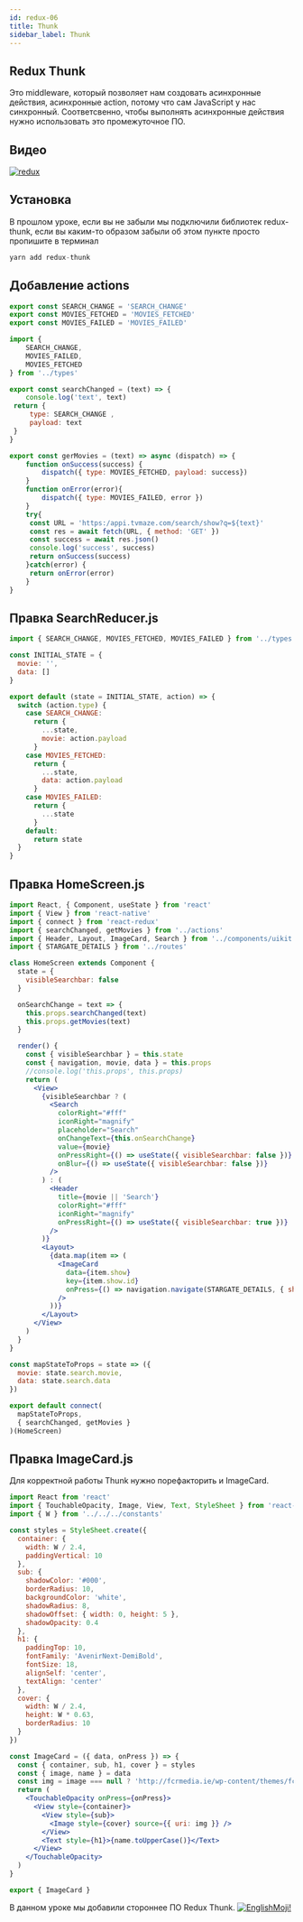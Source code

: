 ```yaml
---
id: redux-06
title: Thunk
sidebar_label: Thunk
---
```


## Redux Thunk

Это middleware, который позволяет нам создовать асинхронные действия, асинхронные action, потому что сам JavaScript у нас синхронный. Соответсвенно, чтобы выполнять асинхронные действия нужно использовать это промежуточное ПО. 

## Видео

[![redux](/img/redux/06.gif)](https://youtu.be/-eE3ySQIV80)

## Установка

В прошлом уроке, если вы не забыли мы подключили библиотек redux-thunk, если вы каким-то образом забыли об этом пункте просто пропишите в терминал

```jsx
yarn add redux-thunk
```

## Добавление actions

```jsx title="../src/types.js"
export const SEARCH_CHANGE = 'SEARCH_CHANGE'
export const MOVIES_FETCHED = 'MOVIES_FETCHED'
export const MOVIES_FAILED = 'MOVIES_FAILED'
```

```jsx title="../src/actions/index.js"
import {
    SEARCH_CHANGE,
    MOVIES_FAILED,
    MOVIES_FETCHED
} from '../types'

export const searchChanged = (text) => {
    console.log('text', text)
 return {
     type: SEARCH_CHANGE ,
     payload: text
 }
}

export const gerMovies = (text) => async (dispatch) => {
    function onSuccess(success) {
        dispatch({ type: MOVIES_FETCHED, payload: success})
    }
    function onError(error){
        dispatch({ type: MOVIES_FAILED, error })
    }
    try{
     const URL = 'https:/appi.tvmaze.com/search/show?q=${text}'
     const res = await fetch(URL, { method: 'GET' })
     const success = await res.json()
     console.log('success', success)
     return onSuccess(success)
    }catch(error) {
     return onError(error)   
    }
}
```
## Правка SearchReducer.js

```jsx title="../src/reducers/SeachReducers.js"
import { SEARCH_CHANGE, MOVIES_FETCHED, MOVIES_FAILED } from '../types'

const INITIAL_STATE = {
  movie: '',
  data: []
}

export default (state = INITIAL_STATE, action) => {
  switch (action.type) {
    case SEARCH_CHANGE:
      return {
        ...state,
        movie: action.payload
      }
    case MOVIES_FETCHED:
      return {
        ...state,
        data: action.payload
      }
    case MOVIES_FAILED:
      return {
        ...state
      }
    default:
      return state
  }
}
```

## Правка HomeScreen.js

```jsx title="../src/screen1/HomeScreen.js"
import React, { Component, useState } from 'react'
import { View } from 'react-native'
import { connect } from 'react-redux'
import { searchChanged, getMovies } from '../actions'
import { Header, Layout, ImageCard, Search } from '../components/uikit'
import { STARGATE_DETAILS } from '../routes'

class HomeScreen extends Component {
  state = {
    visibleSearchbar: false
  }

  onSearchChange = text => {
    this.props.searchChanged(text)
    this.props.getMovies(text)
  }

  render() {
    const { visibleSearchbar } = this.state
    const { navigation, movie, data } = this.props
    //console.log('this.props', this.props)
    return (
      <View>
        {visibleSearchbar ? (
          <Search
            colorRight="#fff"
            iconRight="magnify"
            placeholder="Search"
            onChangeText={this.onSearchChange}
            value={movie}
            onPressRight={() => useState({ visibleSearchbar: false })}
            onBlur={() => useState({ visibleSearchbar: false })}
          />
        ) : (
          <Header
            title={movie || 'Search'}
            colorRight="#fff"
            iconRight="magnify"
            onPressRight={() => useState({ visibleSearchbar: true })}
          />
        )}
        <Layout>
          {data.map(item => (
            <ImageCard
              data={item.show}
              key={item.show.id}
              onPress={() => navigation.navigate(STARGATE_DETAILS, { show: item.show })}
            />
          ))}
        </Layout>
      </View>
    )
  }
}

const mapStateToProps = state => ({
  movie: state.search.movie,
  data: state.search.data
})

export default connect(
  mapStateToProps,
  { searchChanged, getMovies }
)(HomeScreen)
```

## Правка ImageCard.js

Для корректной работы Thunk нужно порефакторить и ImageCard.

```jsx title="../src/components/ImageCard.js"
import React from 'react'
import { TouchableOpacity, Image, View, Text, StyleSheet } from 'react-native'
import { W } from '../../../constants'

const styles = StyleSheet.create({
  container: {
    width: W / 2.4,
    paddingVertical: 10
  },
  sub: {
    shadowColor: '#000',
    borderRadius: 10,
    backgroundColor: 'white',
    shadowRadius: 8,
    shadowOffset: { width: 0, height: 5 },
    shadowOpacity: 0.4
  },
  h1: {
    paddingTop: 10,
    fontFamily: 'AvenirNext-DemiBold',
    fontSize: 18,
    alignSelf: 'center',
    textAlign: 'center'
  },
  cover: {
    width: W / 2.4,
    height: W * 0.63,
    borderRadius: 10
  }
})

const ImageCard = ({ data, onPress }) => {
  const { container, sub, h1, cover } = styles
  const { image, name } = data
  const img = image === null ? 'http://fcrmedia.ie/wp-content/themes/fcr/assets/images/default.jpg' : image
  return (
    <TouchableOpacity onPress={onPress}>
      <View style={container}>
        <View style={sub}>
          <Image style={cover} source={{ uri: img }} />
        </View>
        <Text style={h1}>{name.toUpperCase()}</Text>
      </View>
    </TouchableOpacity>
  )
}

export { ImageCard }
```
В данном уроке мы добавили стороннее ПО Redux Thunk.
[![EnglishMoji!](/img/logo/englishmoji.png)](https://link-to.app/xvh7Ush9kl)